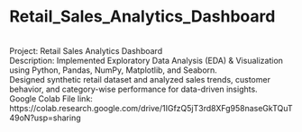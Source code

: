 # Retail_Sales_Analytics_Dashboard
<br>
Project: Retail Sales Analytics Dashboard 
<br>
Description: Implemented Exploratory Data Analysis (EDA) & Visualization using Python, Pandas, NumPy, Matplotlib, and Seaborn.
<br>
Designed synthetic retail dataset and analyzed sales trends, customer behavior, and category-wise performance for data-driven insights.
<br>
Google Colab File link: https://colab.research.google.com/drive/1IGfzQ5jT3rd8XFg958naseGkTQuT49oN?usp=sharing
